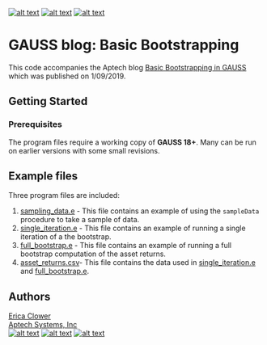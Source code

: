 [![alt text][1.1]][1]
[![alt text][2.1]][2]
[![alt text][3.1]][3]

# GAUSS blog: Basic Bootstrapping
This code accompanies the Aptech blog [Basic Bootstrapping in GAUSS](https://www.aptech.com/blog/basic-bootstrapping-in-gauss/) which was published on 1/09/2019.

## Getting Started
### Prerequisites
The program files require a working copy of **GAUSS 18+**. Many can be run on earlier versions with some small revisions.

## Example files
Three program files are included:
1. [sampling_data.e](sampling_data.e) - This file contains an example of using the `sampleData` procedure to take a sample of data.
2. [single_iteration.e](single_iteration.e) - This file contains an example of running a single iteration of a the bootstrap.
3. [full_bootstrap.e](full_bootstrap.e) - This file contains an example of running a full bootstrap computation of the asset returns.
4. [asset_returns.csv](asset_returns.csv)- This file contains the data used in [single_iteration.e](single_iteration.e) and [full_bootstrap.e](full_bootstrap.e).

## Authors
[Erica Clower](mailto:erica@aptech.com)  
[Aptech Systems, Inc](https://www.aptech.com/)  
[![alt text][1.1]][1]
[![alt text][2.1]][2]
[![alt text][3.1]][3]

<!-- links to social media icons -->
[1.1]: https://www.aptech.com/wp-content/uploads/2019/02/fb.png (Visit Aptech Facebook)
[2.1]: https://www.aptech.com/wp-content/uploads/2019/02/gh.png (Aptech Github)
[3.1]: https://www.aptech.com/wp-content/uploads/2019/02/li.png (Find us on LinkedIn)

<!-- links to your social media accounts -->
[1]: https://www.facebook.com/GAUSSAptech/
[2]: https://github.com/aptech
[3]: https://linkedin.com/in/ericaclower
<!-- Please don't remove this: Grab your social icons from https://github.com/carlsednaoui/gitsocial -->
